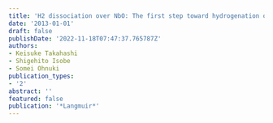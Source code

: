 ```yaml
---
title: 'H2 dissociation over NbO: The first step toward hydrogenation of Mg'
date: '2013-01-01'
draft: false
publishDate: '2022-11-18T07:47:37.765787Z'
authors:
- Keisuke Takahashi
- Shigehito Isobe
- Somei Ohnuki
publication_types:
- '2'
abstract: ''
featured: false
publication: '*Langmuir*'
---
```


